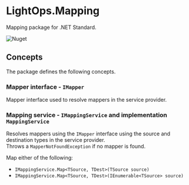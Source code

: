 # LightOps.Mapping

Mapping package for .NET Standard.

![Nuget](https://img.shields.io/nuget/v/LightOps.Mapping)

## Concepts

The package defines the following concepts.

### Mapper interface - `IMapper`

Mapper interface used to resolve mappers in the service provider.

### Mapping service - `IMappingService` and implementation `MappingService`

Resolves mappers using the `IMapper` interface using the source and destination types in the service provider.  
Throws a `MapperNotFoundException` if no mapper is found.

Map either of the following:

- `IMappingService.Map<TSource, TDest>(TSource source)`
- `IMappingService.Map<TSource, TDest>(IEnumerable<TSource> source)`
